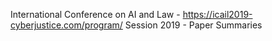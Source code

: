 International Conference on AI and Law - https://icail2019-cyberjustice.com/program/
Session 2019 - Paper Summaries
